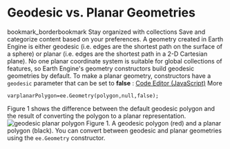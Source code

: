  
#  Geodesic vs. Planar Geometries 
bookmark_borderbookmark Stay organized with collections  Save and categorize content based on your preferences.
A geometry created in Earth Engine is either geodesic (i.e. edges are the shortest path on the surface of a sphere) or planar (i.e. edges are the shortest path in a 2-D Cartesian plane). No one planar coordinate system is suitable for global collections of features, so Earth Engine's geometry constructors build geodesic geometries by default. To make a planar geometry, constructors have a `geodesic` parameter that can be set to **false** :
[Code Editor (JavaScript)](https://developers.google.com/earth-engine/guides/geometries_planar_geodesic#code-editor-javascript-sample) More
```
varplanarPolygon=ee.Geometry(polygon,null,false);
```

Figure 1 shows the difference between the default geodesic polygon and the result of converting the polygon to a planar representation.
![geodesic planar polygon](https://developers.google.com/static/earth-engine/images/Geometry_geodesic_vs_planar_annotated.png) Figure 1. A geodesic polygon (red) and a planar polygon (black). 
You can convert between geodesic and planar geometries using the `ee.Geometry` constructor.
